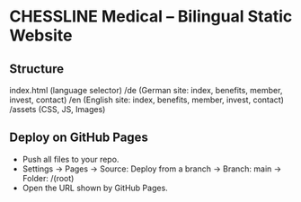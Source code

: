 # CHESSLINE Medical – Bilingual Static Website

## Structure
index.html (language selector)
/de (German site: index, benefits, member, invest, contact)
/en (English site: index, benefits, member, invest, contact)
/assets (CSS, JS, Images)

## Deploy on GitHub Pages
- Push all files to your repo.
- Settings → Pages → Source: Deploy from a branch → Branch: main → Folder: /(root)
- Open the URL shown by GitHub Pages.
